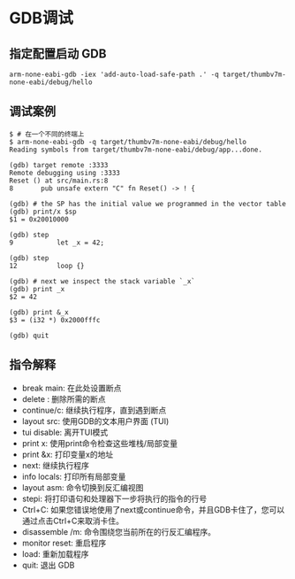 # GDB调试

## 指定配置启动 GDB
```shell
arm-none-eabi-gdb -iex 'add-auto-load-safe-path .' -q target/thumbv7m-none-eabi/debug/hello
```

## 调试案例
```shell
$ # 在一个不同的终端上
$ arm-none-eabi-gdb -q target/thumbv7m-none-eabi/debug/hello
Reading symbols from target/thumbv7m-none-eabi/debug/app...done.

(gdb) target remote :3333
Remote debugging using :3333
Reset () at src/main.rs:8
8       pub unsafe extern "C" fn Reset() -> ! {

(gdb) # the SP has the initial value we programmed in the vector table
(gdb) print/x $sp
$1 = 0x20010000

(gdb) step
9           let _x = 42;

(gdb) step
12          loop {}

(gdb) # next we inspect the stack variable `_x`
(gdb) print _x
$2 = 42

(gdb) print &_x
$3 = (i32 *) 0x2000fffc

(gdb) quit

```


## 指令解释
- break main: 在此处设置断点
- delete <breakpoint-num>: 删除所需的断点
- continue/c: 继续执行程序，直到遇到断点
- layout src: 使用GDB的文本用户界面 (TUI)
- tui disable: 离开TUI模式
- print x: 使用print命令检查这些堆栈/局部变量
- print &x: 打印变量x的地址
- next: 继续执行程序
- info locals: 打印所有局部变量
- layout asm: 命令切换到反汇编视图
- stepi: 将打印语句和处理器下一步将执行的指令的行号
- Ctrl+C: 如果您错误地使用了next或continue命令，并且GDB卡住了，您可以通过点击Ctrl+C来取消卡住。
- disassemble /m: 命令围绕您当前所在的行反汇编程序。
- monitor reset: 重启程序
- load: 重新加载程序
- quit: 退出 GDB

